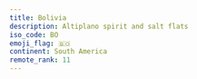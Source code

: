 ```yaml
---
title: Bolivia
description: Altiplano spirit and salt flats
iso_code: BO
emoji_flag: 🇧🇴
continent: South America
remote_rank: 11
---
```


